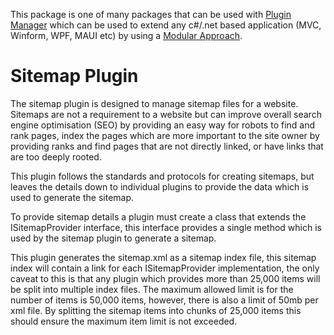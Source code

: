 ﻿This package is one of many packages that can be used with [Plugin Manager](https://www.nuget.org/packages/PluginManager) which can be used to extend any c#/.net based application (MVC, Winform, WPF, MAUI etc) by using a [Modular Approach](https://pluginmanager.website/docs/Document/A-Modular-Approach/).

# Sitemap Plugin
The sitemap plugin is designed to manage sitemap files for a website. Sitemaps are not a requirement to a website but can improve overall search engine optimisation (SEO) by providing an easy way for robots to find and rank pages, index the pages which are more important to the site owner by providing ranks and find pages that are not directly linked, or have links that are too deeply rooted.

This plugin follows the standards and protocols for creating sitemaps, but leaves the details down to individual plugins to provide the data which is used to generate the sitemap.

To provide sitemap details a plugin must create a class that extends the ISitemapProvider interface, this interface provides a single method which is used by the sitemap plugin to generate a sitemap.

This plugin generates the sitemap.xml as a sitemap index file, this sitemap index will contain a link for each ISitemapProvider implementation, the only caveat to this is that any plugin which provides more than 25,000 items will be split into multiple index files. The maximum allowed limit is for the number of items is 50,000 items, however, there is also a limit of 50mb per xml file. By splitting the sitemap items into chunks of 25,000 items this should ensure the maximum item limit is not exceeded.